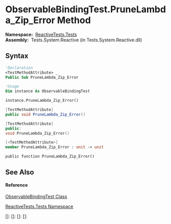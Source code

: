 # ObservableBindingTest.PruneLambda\_Zip\_Error Method

**Namespace:**  [ReactiveTests.Tests](ReactiveTests.Tests\ReactiveTests.Tests.md)  
**Assembly:**  Tests.System.Reactive (in Tests.System.Reactive.dll)

## Syntax

```vb
'Declaration
<TestMethodAttribute> _
Public Sub PruneLambda_Zip_Error
```

```vb
'Usage
Dim instance As ObservableBindingTest

instance.PruneLambda_Zip_Error()
```

```csharp
[TestMethodAttribute]
public void PruneLambda_Zip_Error()
```

```c++
[TestMethodAttribute]
public:
void PruneLambda_Zip_Error()
```

```fsharp
[<TestMethodAttribute>]
member PruneLambda_Zip_Error : unit -> unit 
```

```jscript
public function PruneLambda_Zip_Error()
```

## See Also

#### Reference

[ObservableBindingTest Class](ObservableBindingTest\ObservableBindingTest.md)

[ReactiveTests.Tests Namespace](ReactiveTests.Tests\ReactiveTests.Tests.md)

[]: 
[]: 
[]: 
[]: 